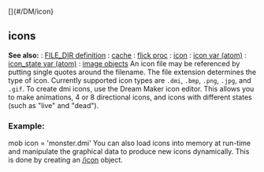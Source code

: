[]{#/DM/icon}
## icons
**See also:**
:   [FILE_DIR definition](#/DM/preprocessor/define/FILE_DIR)
:   [cache](#/DM/cache)
:   [flick proc](#/proc/flick)
:   [icon](#/icon)
:   [icon var (atom)](#/atom/var/icon)
:   [icon_state var (atom)](#/atom/var/icon_state)
:   [image objects](#/image)
An icon file may be referenced by putting single quotes around the
filename. The file extension determines the type of icon. Currently
supported icon types are `.dmi`, `.bmp`, `.png`, `.jpg`, and `.gif`. To
create dmi icons, use the Dream Maker icon editor. This allows you to
make animations, 4 or 8 directional icons, and icons with different
states (such as \"live\" and \"dead\").
### Example:
mob icon = \'monster.dmi\'
You can also load icons into memory at run-time and manipulate the
graphical data to produce new icons dynamically. This is done by
creating an [/icon](#/icon) object.